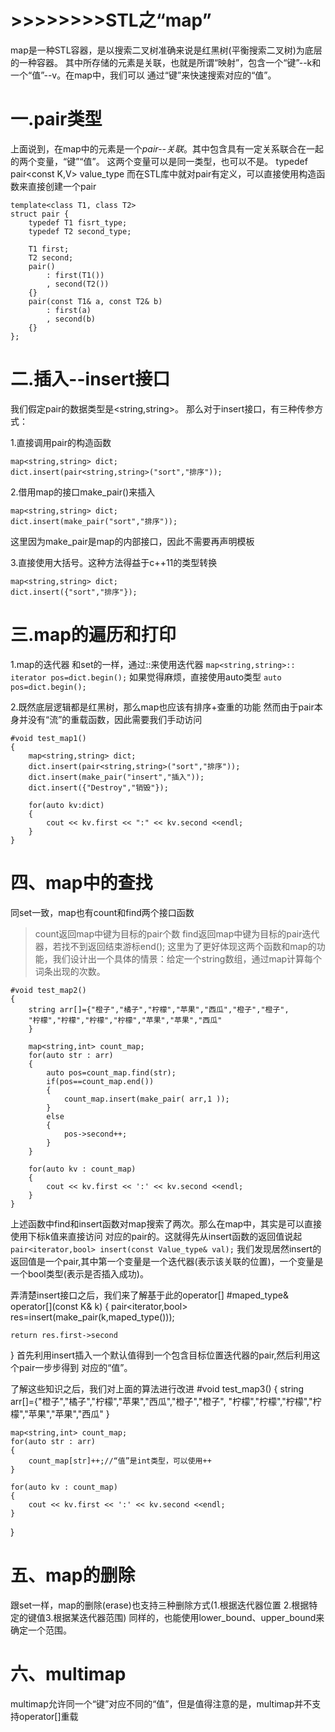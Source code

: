 # >>>>>>>>STL之“map”
   map是一种STL容器，是以搜索二叉树准确来说是红黑树(平衡搜索二叉树)为底层的一种容器。
其中所存储的元素是关联，也就是所谓“映射”，包含一个“键”--k和一个“值”--v。在map中，我们可以
通过“键”来快速搜索对应的“值”。

# 一.pair类型
上面说到，在map中的元素是一个*pair--关联*。其中包含具有一定关系联合在一起的两个变量，“键”“值”。
这两个变量可以是同一类型，也可以不是。
typedef pair<const K,V>  value_type
而在STL库中就对pair有定义，可以直接使用构造函数来直接创建一个pair

```
template<class T1, class T2>
struct pair {
	typedef T1 fisrt_type;
	typedef T2 second_type;
 
	T1 first;
	T2 second;
	pair() 
		: first(T1())
		, second(T2())
	{}
	pair(const T1& a, const T2& b)
		: first(a)
		, second(b) 
	{}
};
```


# 二.插入--insert接口
我们假定pair的数据类型是<string,string>。
那么对于insert接口，有三种传参方式：

1.直接调用pair的构造函数
```
map<string,string> dict;
dict.insert(pair<string,string>("sort","排序"));
```

2.借用map的接口make_pair()来插入
```
map<string,string> dict;
dict.insert(make_pair("sort","排序"));
```
这里因为make_pair是map的内部接口，因此不需要再声明模板

3.直接使用大括号。这种方法得益于c++11的类型转换
```
map<string,string> dict;
dict.insert({"sort","排序"});
```

# 三.map的遍历和打印
1.map的迭代器
和set的一样，通过::来使用迭代器
`
 map<string,string>:: iterator pos=dict.begin();
`
如果觉得麻烦，直接使用auto类型
`
auto pos=dict.begin();
`

2.既然底层逻辑都是红黑树，那么map也应该有排序+查重的功能
然而由于pair本身并没有“流”的重载函数，因此需要我们手动访问
```
#void test_map1()
{
    map<string,string> dict;
    dict.insert(pair<string,string>("sort","排序"));
    dict.insert(make_pair("insert","插入"));
    dict.insert({"Destroy","销毁"});

    for(auto kv:dict)
    {
        cout << kv.first << ":" << kv.second <<endl;
    }
}
```

# 四、map中的查找
同set一致，map也有count和find两个接口函数
>count返回map中键为目标的pair个数
>find返回map中键为目标的pair迭代器，若找不到返回结束游标end();
这里为了更好体现这两个函数和map的功能，我们设计出一个具体的情景：给定一个string数组，通过map计算每个词条出现的次数。
```
#void test_map2()
{
    string arr[]={"橙子","橘子","柠檬","苹果","西瓜","橙子","橙子",
    "柠檬","柠檬","柠檬","柠檬","苹果","苹果","西瓜"
    }

    map<string,int> count_map;
    for(auto str : arr)
    {
        auto pos=count_map.find(str);
        if(pos==count_map.end())
        {
            count_map.insert(make_pair( arr,1 ));
        }
        else
        {
            pos->second++;
        }
    }

    for(auto kv : count_map)
    {
        cout << kv.first << ':' << kv.second <<endl;
    }
}
```

上述函数中find和insert函数对map搜索了两次。那么在map中，其实是可以直接使用下标k值来直接访问
对应的pair的。这就得先从insert函数的返回值说起
`
 pair<iterator,bool> insert(const Value_type& val);
`
我们发现居然insert的返回值是一个pair,其中第一个变量是一个迭代器(表示该关联的位置)，一个变量是一个bool类型(表示是否插入成功)。

弄清楚insert接口之后，我们来了解基于此的operator[]
#maped_type& operator[](const K& k)
{
    pair<iterator,bool> res=insert(make_pair(k,maped_type()));

    return res.first->second
}
首先利用insert插入一个默认值得到一个包含目标位置迭代器的pair,然后利用这个pair一步步得到
对应的“值”。

了解这些知识之后，我们对上面的算法进行改进
#void test_map3()
{
    string arr[]={"橙子","橘子","柠檬","苹果","西瓜","橙子","橙子",
    "柠檬","柠檬","柠檬","柠檬","苹果","苹果","西瓜"
    }

    map<string,int> count_map;
    for(auto str : arr)
    {
        count_map[str]++;//“值”是int类型，可以使用++
    }

    for(auto kv : count_map)
    {
        cout << kv.first << ':' << kv.second <<endl;
    }
}

# 五、map的删除
跟set一样，map的删除(erase)也支持三种删除方式(1.根据迭代器位置 2.根据特定的键值3.根据某迭代器范围)
同样的，也能使用lower_bound、upper_bound来确定一个范围。

# 六、multimap
multimap允许同一个“键”对应不同的“值”，但是值得注意的是，multimap并不支持operator[]重载

